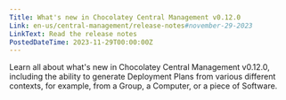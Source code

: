 ```yaml
---
Title: What's new in Chocolatey Central Management v0.12.0
Link: en-us/central-management/release-notes#november-29-2023
LinkText: Read the release notes
PostedDateTime: 2023-11-29T00:00:00Z
---
```


Learn all about what's new in Chocolatey Central Management v0.12.0, including the ability to generate Deployment Plans from various different contexts, for example, from a Group, a Computer, or a piece of Software.